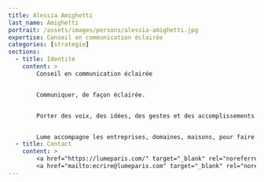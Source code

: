 ```yaml
---
title: Alessia Amighetti
last_name: Amighetti
portrait: /assets/images/persons/alessia-amighetti.jpg
expertise: Conseil en communication éclairée
categories: [strategie]
sections:
  - title: Identité
    content: >
        Conseil en communication éclairée


        Communiquer, de façon éclairée.


        Porter des voix, des idées, des gestes et des accomplissements.


        Lume accompagne les entreprises, domaines, maisons, pour faire rayonner leur savoir-faire sur leur territoire, et au-delà.
  - title: Contact
    content: >
        <a href="https://lumeparis.com/" target="_blank" rel="noreferrer">Site</a> –
        <a href="mailto:ecrire@lumeparis.com" target="_blank" rel="noreferrer">Mail</a>
---
```


